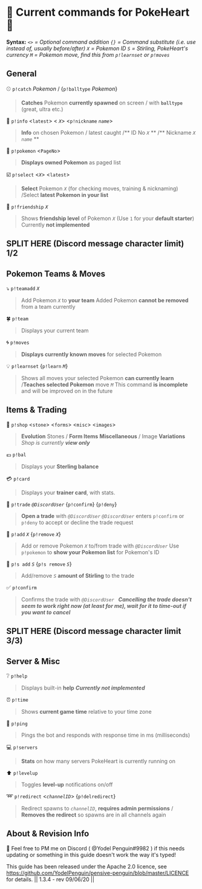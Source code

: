 :purple_heart: **Current commands for PokeHeart** :purple_heart:
===========

**Syntax:**
*`<>` = Optional command addition*
*`{}` = Command substitute (i.e. use instead of, usually before/after)*
*`X` = Pokemon ID*
*`S` = Stirling, PokeHeart's currency*
*`M` = Pokemon move, find this from `p!learnset` or `p!moves`*

 **General**
------------

:baseball: `p!catch` *Pokemon*  /  {`p!balltype` *Pokemon*}
> **Catches** Pokemon **currently spawned** on screen
> / with **`balltype`** (great, ultra etc.)

:page_with_curl: `p!info` <`latest`> < *`X`*> <`p!nickname` *`name`*>
> **Info** on chosen Pokemon / latest caught
> /** ID No *`X`* **
> /** Nickname *`X`* *`name`* **

:bookmark_tabs: `p!pokemon` <`PageNo`>
> **Displays owned Pokemon** as paged list

:ballot_box_with_check: `p!select` <*`X`*> <`latest`>
> **Select** Pokemon *`X`* (for checking moves, training & nicknaming)
> /Select **latest Pokemon in your list**

:feet: `p!friendship` *`X`*
> Shows **friendship level** of Pokemon *`X`*
> (Use `1` for your **default starter**)
> Currently **not implemented**

## SPLIT HERE (Discord message character limit) 1/2

**Pokemon Teams & Moves**
------------

:arrow_heading_down: `p!teamadd` *`X`*
> Add Pokemon *`X`* to **your team**
> Added Pokemon **cannot be removed** from a team currently

:four_leaf_clover: `p!team`
> Displays your current team

:cyclone: `p!moves`
> **Displays currently known moves** for selected Pokemon

:bulb: `p!learnset` {`p!learn` *`M`*}
> Shows all moves your selected Pokemon **can currently learn**
> /**Teaches selected Pokemon** move *`M`*
> This command **is incomplete** and will be improved on in the future

**Items & Trading**
------------
:convenience_store: `p!shop` <`stone`> <`forms`> <`misc`> <`images`>
> **Evolution** Stones / **Form Items**
> **Miscellaneous** / Image **Variations**
> *Shop is currently* ***view only***

:pound: `p!bal`
> Displays your **Sterling balance**  

:credit_card: `p!card`
> Displays your **trainer card**, with stats.

:love_letter: `p!trade` *`@DiscordUser`* {`p!confirm`} {`p!deny`}
> **Open a trade** with *`@DiscordUser`*
> *`@DiscordUser`* enters `p!confirm` or `p!deny` to accept or decline the trade request

:open_hands: `p!add` *`X`* {`p!remove` *`X`*}
> Add or remove Pokemon *`X`* to/from trade with *`@DiscordUser`*
> Use `p!pokemon` to **show your Pokemon list** for Pokemon's ID

:money_with_wings: `p!s add` *`S`* {`p!s remove` *`S`*}
> Add/remove *`S`* **amount of Stirling** to the trade

:white_check_mark: `p!confirm`
> Confirms the trade with *`@DiscordUser `*
> ***Cancelling the trade doesn't seem to work right now (at least for me), wait for it to time-out if you want to cancel***

## SPLIT HERE (Discord message character limit 3/3)

**Server & Misc**
------------
:grey_question: `p!help`  
> Displays built-in **help**
> ***Currently not implemented***

:alarm_clock: `p!time`
> Shows **current game time** relative to your time zone

:satellite: `p!ping`
> Pings the bot and responds with response time in ms (milliseconds)

:computer: `p!servers`
> **Stats** on how many servers PokeHeart is currently running on

:arrow_up: `p!levelup`
> Toggles **level-up** notifications on/off

:loop: `p!redirect` <*`channelID`*> {`p!delredirect`}
> Redirect spawns to *`channelID`*, **requires admin permissions**
> / **Removes the redirect** so spawns are in all channels again

**About & Revision Info**
-----------
:penguin: Feel free to PM me on Discord ( @Yodel Penguin#9982 ) if this needs updating or something in this guide doesn't work the way it's typed!

This guide has been released under the Apache 2.0 licence, see https://github.com/YodelPenguin/pensive-penguin/blob/master/LICENCE for details.
|| 1.3.4 - rev 09/06/20  ||
